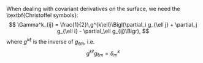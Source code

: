 When dealing with covariant derivatives on the surface, we need the \textbf{Christoffel symbols}:
$$
  \Gamma^k_{ij} 
    = \frac{1}{2}\,g^{k\ell}\Bigl(\partial_i g_{\ell j} + \partial_j g_{\ell i} - \partial_\ell g_{ij}\Bigr),
$$
where $g^{k\ell}$ is the inverse of $g_{\ell m}$, i.e.
$$
  g^{k\ell}g_{\ell m} = \delta^k_m$$
  